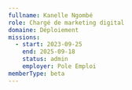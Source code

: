 ```yaml
---
fullname: Kanelle Ngombé
role: Chargé de marketing digital
domaine: Déploiement
missions:
  - start: 2023-09-25
    end: 2025-09-18
    status: admin
    employer: Pole Emploi
memberType: beta
---
```

